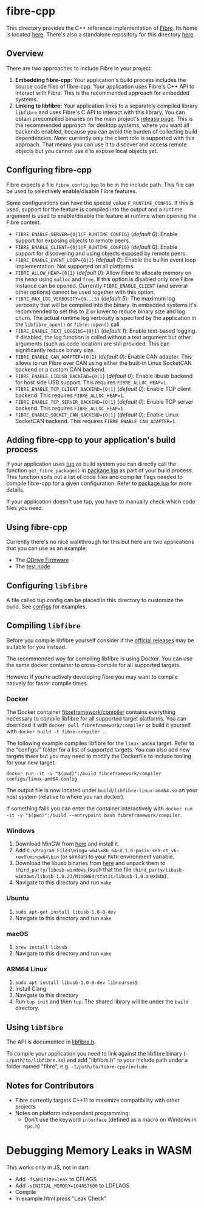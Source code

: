 # fibre-cpp

This directory provides the C++ reference implementation of [Fibre](https://github.com/samuelsadok/fibre). Its home is located [here](https://github.com/samuelsadok/fibre/tree/master/cpp). There's also a standalone repository for this directory [here](https://github.com/samuelsadok/fibre-cpp).

## Overview

There are two approaches to include Fibre in your project:

  1. **Embedding fibre-cpp:** Your application's build process includes the source code files of fibre-cpp. Your application uses Fibre's C++ API to interact with Fibre. This is the recommended approach for embedded systems.
  2. **Linking to libfibre:** Your application links to a separately compiled library `libfibre` and uses Fibre's C API to interact with this library. You can obtain precompiled binaries on the main project's [release page](https://github.com/samuelsadok/fibre/releases). This is the recommended approach for desktop systems, where you want all backends enabled, because you can avoid the burden of collecting build dependencies. _Note:_ currently only the client role is supported with this approach. That means you can use it to discover and access remote objects but you cannot use it to expose local objects yet.

## Configuring fibre-cpp

Fibre expects a file `fibre_config.hpp` to be in the include path. This file can be used to selectively enable/disable Fibre features.

Some configurations can have the special value `F_RUNTIME_CONFIG`. If this is used, support for the feature is compiled into the output and a runtime argument is used to enable/disable the feature at runtime when opening the Fibre context.

 - `FIBRE_ENABLE_SERVER={0|1|F_RUNTIME_CONFIG}` (_default 0_): Enable support for exposing objects to remote peers.
 - `FIBRE_ENABLE_CLIENT={0|1|F_RUNTIME_CONFIG}` (_default 0_): Enable support for discovering and using objects exposed by remote peers.
 - `FIBRE_ENABLE_EVENT_LOOP={0|1}` (_default 0_): Enable the builtin event loop implementation. Not supported on all platforms.
 - `FIBRE_ALLOW_HEAP={0|1}` (_default 0_): Allow Fibre to allocate memory on the heap using `malloc` and `free`. If this option is disabled only one Fibre instance can be opened. Currently `FIBRE_ENABLE_CLIENT` (and several other options) cannot be used together with this option.
 - `FIBRE_MAX_LOG_VERBOSITY={0...5}` (_default 5_): The maximum log verbosity that will be compiled into the binary. In embedded systems it's recommended to set this to 2 or lower to reduce binary size and log churn. The actual runtime log verbosity is specified by the application in the `libfibre_open()` or `fibre::open()` call.
 - `FIBRE_ENABLE_TEXT_LOGGING={0|1}` (_default 1_): Enable text-based logging. If disabled, the log function is called without a text argument but other arguments (such as code location) are still provided. This can significantly reduce binary size.
 - `FIBRE_ENABLE_CAN_ADAPTER={0|1}` (_default 0_): Enable CAN adapter. This allows to run Fibre over CAN using either the built-in Linux SocketCAN backend or a custom CAN backend.
 - `FIBRE_ENABLE_LIBUSB_BACKEND={0|1}` (_default 0_): Enable libusb backend for host side USB support. This requires `FIBRE_ALLOC_HEAP=1`.
 - `FIBRE_ENABLE_TCP_CLIENT_BACKEND={0|1}` (_default 0_): Enable TCP client backend. This requires `FIBRE_ALLOC_HEAP=1`.
 - `FIBRE_ENABLE_TCP_SERVER_BACKEND={0|1}` (_default 0_): Enable TCP server backend. This requires `FIBRE_ALLOC_HEAP=1`.
 - `FIBRE_ENABLE_SOCKET_CAN_BACKEND={0|1}` (_default 0_): Enable Linux SocketCAN backend. This requires `FIBRE_ENABLE_CAN_ADAPTER=1`.

## Adding fibre-cpp to your application's build process

If your application uses [tup](http://gittup.org/tup/) as build system you can directly call the function `get_fibre_package()` in [package.lua](package.lua) as part of your build process. This function spits out a list of code files and compiler flags needed to compile fibre-cpp for a given configuration. Refer to [package.lua](package.lua) for more details.

If your application doesn't use tup, you have to manually check which code files you need.

## Using fibre-cpp

Currently there's no nice walkthrough for this but here are two applications that you can use as an example:

 - The [ODrive Firmware](https://github.com/madcowswe/ODrive/tree/devel/Firmware)
 - The [test node](https://github.com/samuelsadok/fibre/blob/devel/test/test_node.cpp)

## Configuring `libfibre`

A file called tup.config can be placed in this directory to customize the build. See [configs](configs/) for examples.

## Compiling `libfibre`

Before you compile libfibre yourself consider if the [official releases](https://github.com/samuelsadok/fibre/releases) may be suitable for you instead.

The recommended way for compiling libfibre is using Docker. You can use the same docker container to cross-compile for all supported targets.

However if you're actively developing fibre you may want to compile natively for faster compile times.

### Docker

The Docker container [fibreframework/compiler](https://hub.docker.com/r/fibreframework/compiler) contains everything necessary to compile libfibre for all supported target platforms. You can download it with `docker pull fibreframework/compiler` or build it yourself with `docker build -t fibre-compiler .`.

The following example compiles libfibre for the `linux-amd64` target. Refer to the "configs/" folder for a list of supported targets. You can also add new targets there but you may need to modify the Dockerfile to include tooling for your new target.

```
docker run -it -v "$(pwd)":/build fibreframework/compiler configs/linux-amd64.config
```

The output file is now located under `build/libfibre-linux-amd64.so` on your host system (relative to where you ran docker).

If something fails you can enter the container interactively with `docker run -it -v "$(pwd)":/build --entrypoint bash fibreframework/compiler`.

### Windows
  1. Download MinGW from [here](https://sourceforge.net/projects/mingw-w64/files/Toolchains%20targetting%20Win32/Personal%20Builds/mingw-builds/installer/mingw-w64-install.exe/download) and install it.
  2. Add `C:\Program Files\mingw-w64\x86_64-8.1.0-posix-seh-rt_v6-rev0\mingw64\bin` (or similar) to your `PATH` environment variable.
  3. Download the libusb binaries from [here](`https://github.com/libusb/libusb/releases/download/v1.0.23/libusb-1.0.23.7z`) and unpack them to `third_party/libusb-windows` (such that the file `third_party/libusb-windows/libusb-1.0.23/MinGW64/static/libusb-1.0.a` exists).
  4. Navigate to this directory and run `make`

### Ubuntu
  1. `sudo apt-get install libusb-1.0-0-dev`
  2. Navigate to this directory and run `make`

### macOS
  1. `brew install libusb`
  2. Navigate to this directory and run `make`

### ARM64 Linux
  1. `sudo apt install libusb-1.0-0-dev libncurses5`
  2. Install Clang
  3. Navigate to this directory
  4. Run `tup init` and then `tup`. The shared library will be under the `build` directory.

## Using `libfibre`

The API is documented in [libfibre.h](include/fibre/libfibre.h).

To compile your application you need to link against the libfibre binary (`-L/path/to/libfibre.so`) and add "libfibre.h" to your include path under a folder named "fibre", e.g. `-I/path/to/fibre-cpp/include`.


## Notes for Contributors

 - Fibre currently targets C++11 to maximize compatibility with other projects
 - Notes on platform independent programming:
   - Don't use the keyword `interface` (defined as a macro on Windows in `rpc.h`)

# Debugging Memory Leaks in WASM

This works only in JS, not in dart:

- Add `-fsanitize=leak` to CFLAGS
- Add `-sINITIAL_MEMORY=104857600` to LDFLAGS
- Compile
- In example.html press "Leak Check"
